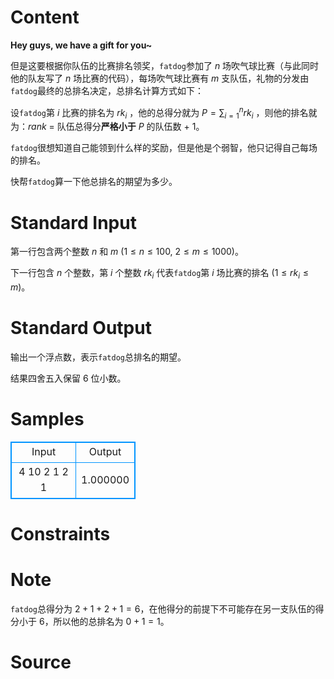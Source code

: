 
# Content

**Hey guys, we have a gift for you~**

但是这要根据你队伍的比赛排名领奖，`fatdog`参加了 $n$ 场吹气球比赛（与此同时他的队友写了 $n$ 场比赛的代码），每场吹气球比赛有 $m$ 支队伍，礼物的分发由`fatdog`最终的总排名决定，总排名计算方式如下：

设`fatdog`第 $i$ 比赛的排名为 $rk_i$ ，他的总得分就为 $P = \sum{_{i=1}^n}rk_i$ ，则他的排名就为：$rank$ = 队伍总得分**严格小于** $P$ 的队伍数 + 1。

`fatdog`很想知道自己能领到什么样的奖励，但是他是个弱智，他只记得自己每场的排名。

快帮`fatdog`算一下他总排名的期望为多少。

# Standard Input

第一行包含两个整数 $n$ 和 $m$ ($1\leq n\leq 100, ~2\leq m \leq 1000$)。

下一行包含 $n$ 个整数，第 $i$ 个整数 $rk_i$ 代表`fatdog`第 $i$ 场比赛的排名 ($1\leq rk_i \leq m$)。

# Standard Output

输出一个浮点数，表示`fatdog`总排名的期望。

结果四舍五入保留 $6$ 位小数。

# Samples

<style>
        table,table tr th, table tr td { border:1px solid #0094ff; }
        table { width: 200px; min-height: 25px; line-height: 25px; text-align: center; border-collapse: collapse;}   
    </style>
<table>
	<tr>
		<td>Input</td>
		<td>Output</td>
	</tr>
<tr><td>4 10
2
1
2
1
</td><td>1.000000</td></tr></table>


# Constraints



# Note

`fatdog`总得分为 $2+1+2+1=6$，在他得分的前提下不可能存在另一支队伍的得分小于 $6$，所以他的总排名为 $0+1=1$。

# Source


